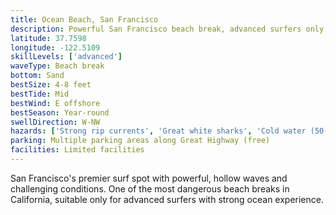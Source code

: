 ```yaml
---
title: Ocean Beach, San Francisco
description: Powerful San Francisco beach break, advanced surfers only
latitude: 37.7598
longitude: -122.5109
skillLevels: ['advanced']
waveType: Beach break
bottom: Sand
bestSize: 4-8 feet
bestTide: Mid
bestWind: E offshore
bestSeason: Year-round
swellDirection: W-NW
hazards: ['Strong rip currents', 'Great white sharks', 'Cold water (50-55°F)', 'Heavy closeouts', 'Water quality issues after rain']
parking: Multiple parking areas along Great Highway (free)
facilities: Limited facilities
---
```


San Francisco's premier surf spot with powerful, hollow waves and challenging conditions. One of the most dangerous beach breaks in California, suitable only for advanced surfers with strong ocean experience.
